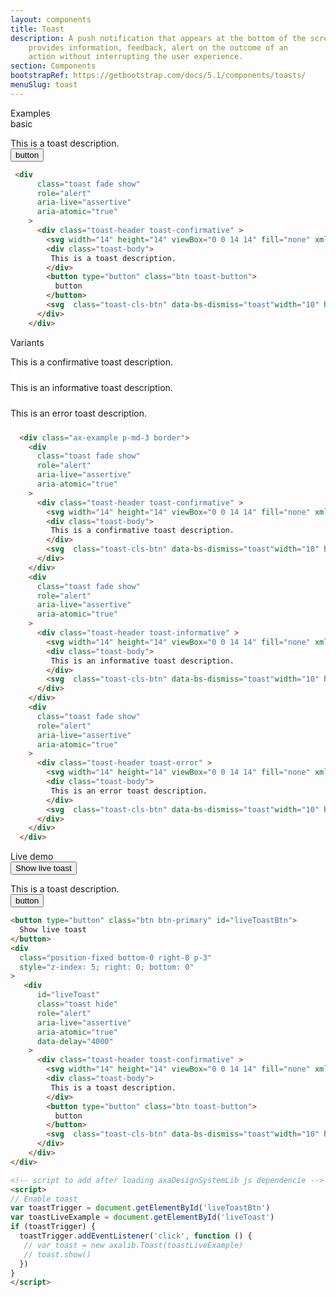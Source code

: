 ```yaml
---
layout: components
title: Toast
description: A push notification that appears at the bottom of the screen and
    provides information, feedback, alert on the outcome of an
    action without interrupting the user experience.
section: Components
bootstrapRef: https://getbootstrap.com/docs/5.1/components/toasts/
menuSlug: toast
---
```

 
  <div class="display-5 pt-md-8 pb-1">Examples</div>
  <!-- #region components_toast - examples - basic -->
  <div class="h1 pb-1 text-capitalize">basic</div>
  <div class="ax-example p-md-3 border" id="basictoast">
    <div
      class="toast fade show"
      role="alert"
      aria-live="assertive"
      aria-atomic="true"
    >
      <div class="toast-header toast-confirmative" >
        <svg width="14" height="14" viewBox="0 0 14 14" fill="none" xmlns="http://www.w3.org/2000/svg"><path fill-rule="evenodd" clip-rule="evenodd" d="M6.9987 0.333313C3.3187 0.333313 0.332031 3.31998 0.332031 6.99998C0.332031 10.68 3.3187 13.6666 6.9987 13.6666C10.6787 13.6666 13.6654 10.68 13.6654 6.99998C13.6654 3.31998 10.6787 0.333313 6.9987 0.333313ZM6.33203 10.3333V6.33331H7.66536V10.3333H6.33203ZM6.33203 3.66665V4.99998H7.66536V3.66665H6.33203Z" fill="white"/></svg>
        <div class="toast-body">
         This is a toast description.
        </div>
        <button type="button" class="btn toast-button">
          button
        </button>
        <svg  class="toast-cls-btn" data-bs-dismiss="toast"width="10" height="10" viewBox="0 0 10 10" fill="none" xmlns="http://www.w3.org/2000/svg"> <path d="M9.66537 1.27325L8.72537 0.333252L4.9987 4.05992L1.27203 0.333252L0.332031 1.27325L4.0587 4.99992L0.332031 8.72659L1.27203 9.66659L4.9987 5.93992L8.72537 9.66659L9.66537 8.72659L5.9387 4.99992L9.66537 1.27325Z" fill="white"/></svg>
      </div>
    </div>
  </div>
  <div class="pb-4">

```html
 <div
      class="toast fade show"
      role="alert"
      aria-live="assertive"
      aria-atomic="true"
    >
      <div class="toast-header toast-confirmative" >
        <svg width="14" height="14" viewBox="0 0 14 14" fill="none" xmlns="http://www.w3.org/2000/svg"><path fill-rule="evenodd" clip-rule="evenodd" d="M6.9987 0.333313C3.3187 0.333313 0.332031 3.31998 0.332031 6.99998C0.332031 10.68 3.3187 13.6666 6.9987 13.6666C10.6787 13.6666 13.6654 10.68 13.6654 6.99998C13.6654 3.31998 10.6787 0.333313 6.9987 0.333313ZM6.33203 10.3333V6.33331H7.66536V10.3333H6.33203ZM6.33203 3.66665V4.99998H7.66536V3.66665H6.33203Z" fill="white"/></svg>
        <div class="toast-body">
         This is a toast description.
        </div>
        <button type="button" class="btn toast-button">
          button
        </button>
        <svg  class="toast-cls-btn" data-bs-dismiss="toast"width="10" height="10" viewBox="0 0 10 10" fill="none" xmlns="http://www.w3.org/2000/svg"> <path d="M9.66537 1.27325L8.72537 0.333252L4.9987 4.05992L1.27203 0.333252L0.332031 1.27325L4.0587 4.99992L0.332031 8.72659L1.27203 9.66659L4.9987 5.93992L8.72537 9.66659L9.66537 8.72659L5.9387 4.99992L9.66537 1.27325Z" fill="white"/></svg>
      </div>
    </div>


```
  </div>


 <div class="h1 pb-1 text-capitalize">Variants</div>
  <div class="ax-example p-md-3 border" id="basictoast">
    <div
      class="toast fade show"
      role="alert"
      aria-live="assertive"
      aria-atomic="true"
    >
      <div class="toast-header toast-confirmative" >
        <svg width="14" height="14" viewBox="0 0 14 14" fill="none" xmlns="http://www.w3.org/2000/svg"><path fill-rule="evenodd" clip-rule="evenodd" d="M6.9987 0.333313C3.3187 0.333313 0.332031 3.31998 0.332031 6.99998C0.332031 10.68 3.3187 13.6666 6.9987 13.6666C10.6787 13.6666 13.6654 10.68 13.6654 6.99998C13.6654 3.31998 10.6787 0.333313 6.9987 0.333313ZM6.33203 10.3333V6.33331H7.66536V10.3333H6.33203ZM6.33203 3.66665V4.99998H7.66536V3.66665H6.33203Z" fill="white"/></svg>
        <div class="toast-body">
         This is a confirmative toast description.
        </div>
        <svg  class="toast-cls-btn" data-bs-dismiss="toast"width="10" height="10" viewBox="0 0 10 10" fill="none" xmlns="http://www.w3.org/2000/svg"> <path d="M9.66537 1.27325L8.72537 0.333252L4.9987 4.05992L1.27203 0.333252L0.332031 1.27325L4.0587 4.99992L0.332031 8.72659L1.27203 9.66659L4.9987 5.93992L8.72537 9.66659L9.66537 8.72659L5.9387 4.99992L9.66537 1.27325Z" fill="white"/></svg>
      </div>
    </div>
    <div
      class="toast fade show"
      role="alert"
      aria-live="assertive"
      aria-atomic="true"
    >
      <div class="toast-header toast-informative" >
        <svg width="14" height="14" viewBox="0 0 14 14" fill="none" xmlns="http://www.w3.org/2000/svg"><path fill-rule="evenodd" clip-rule="evenodd" d="M6.9987 0.333313C3.3187 0.333313 0.332031 3.31998 0.332031 6.99998C0.332031 10.68 3.3187 13.6666 6.9987 13.6666C10.6787 13.6666 13.6654 10.68 13.6654 6.99998C13.6654 3.31998 10.6787 0.333313 6.9987 0.333313ZM6.33203 10.3333V6.33331H7.66536V10.3333H6.33203ZM6.33203 3.66665V4.99998H7.66536V3.66665H6.33203Z" fill="white"/></svg>
        <div class="toast-body">
         This is an informative toast description.
        </div>
        <svg  class="toast-cls-btn" data-bs-dismiss="toast"width="10" height="10" viewBox="0 0 10 10" fill="none" xmlns="http://www.w3.org/2000/svg"> <path d="M9.66537 1.27325L8.72537 0.333252L4.9987 4.05992L1.27203 0.333252L0.332031 1.27325L4.0587 4.99992L0.332031 8.72659L1.27203 9.66659L4.9987 5.93992L8.72537 9.66659L9.66537 8.72659L5.9387 4.99992L9.66537 1.27325Z" fill="white"/></svg>
      </div>
    </div>
    <div
      class="toast fade show"
      role="alert"
      aria-live="assertive"
      aria-atomic="true"
    >
      <div class="toast-header toast-error" >
        <svg width="14" height="14" viewBox="0 0 14 14" fill="none" xmlns="http://www.w3.org/2000/svg"><path fill-rule="evenodd" clip-rule="evenodd" d="M6.9987 0.333313C3.3187 0.333313 0.332031 3.31998 0.332031 6.99998C0.332031 10.68 3.3187 13.6666 6.9987 13.6666C10.6787 13.6666 13.6654 10.68 13.6654 6.99998C13.6654 3.31998 10.6787 0.333313 6.9987 0.333313ZM6.33203 10.3333V6.33331H7.66536V10.3333H6.33203ZM6.33203 3.66665V4.99998H7.66536V3.66665H6.33203Z" fill="white"/></svg>
        <div class="toast-body">
         This is an error toast description.
        </div>
        <svg  class="toast-cls-btn" data-bs-dismiss="toast"width="10" height="10" viewBox="0 0 10 10" fill="none" xmlns="http://www.w3.org/2000/svg"> <path d="M9.66537 1.27325L8.72537 0.333252L4.9987 4.05992L1.27203 0.333252L0.332031 1.27325L4.0587 4.99992L0.332031 8.72659L1.27203 9.66659L4.9987 5.93992L8.72537 9.66659L9.66537 8.72659L5.9387 4.99992L9.66537 1.27325Z" fill="white"/></svg>
      </div>
    </div>
  </div>
  <div class="pb-4">

```html
  <div class="ax-example p-md-3 border">
    <div
      class="toast fade show"
      role="alert"
      aria-live="assertive"
      aria-atomic="true"
    >
      <div class="toast-header toast-confirmative" >
        <svg width="14" height="14" viewBox="0 0 14 14" fill="none" xmlns="http://www.w3.org/2000/svg"><path fill-rule="evenodd" clip-rule="evenodd" d="M6.9987 0.333313C3.3187 0.333313 0.332031 3.31998 0.332031 6.99998C0.332031 10.68 3.3187 13.6666 6.9987 13.6666C10.6787 13.6666 13.6654 10.68 13.6654 6.99998C13.6654 3.31998 10.6787 0.333313 6.9987 0.333313ZM6.33203 10.3333V6.33331H7.66536V10.3333H6.33203ZM6.33203 3.66665V4.99998H7.66536V3.66665H6.33203Z" fill="white"/></svg>
        <div class="toast-body">
         This is a confirmative toast description.
        </div>
        <svg  class="toast-cls-btn" data-bs-dismiss="toast"width="10" height="10" viewBox="0 0 10 10" fill="none" xmlns="http://www.w3.org/2000/svg"> <path d="M9.66537 1.27325L8.72537 0.333252L4.9987 4.05992L1.27203 0.333252L0.332031 1.27325L4.0587 4.99992L0.332031 8.72659L1.27203 9.66659L4.9987 5.93992L8.72537 9.66659L9.66537 8.72659L5.9387 4.99992L9.66537 1.27325Z" fill="white"/></svg>
      </div>
    </div>
    <div
      class="toast fade show"
      role="alert"
      aria-live="assertive"
      aria-atomic="true"
    >
      <div class="toast-header toast-informative" >
        <svg width="14" height="14" viewBox="0 0 14 14" fill="none" xmlns="http://www.w3.org/2000/svg"><path fill-rule="evenodd" clip-rule="evenodd" d="M6.9987 0.333313C3.3187 0.333313 0.332031 3.31998 0.332031 6.99998C0.332031 10.68 3.3187 13.6666 6.9987 13.6666C10.6787 13.6666 13.6654 10.68 13.6654 6.99998C13.6654 3.31998 10.6787 0.333313 6.9987 0.333313ZM6.33203 10.3333V6.33331H7.66536V10.3333H6.33203ZM6.33203 3.66665V4.99998H7.66536V3.66665H6.33203Z" fill="white"/></svg>
        <div class="toast-body">
         This is an informative toast description.
        </div>
        <svg  class="toast-cls-btn" data-bs-dismiss="toast"width="10" height="10" viewBox="0 0 10 10" fill="none" xmlns="http://www.w3.org/2000/svg"> <path d="M9.66537 1.27325L8.72537 0.333252L4.9987 4.05992L1.27203 0.333252L0.332031 1.27325L4.0587 4.99992L0.332031 8.72659L1.27203 9.66659L4.9987 5.93992L8.72537 9.66659L9.66537 8.72659L5.9387 4.99992L9.66537 1.27325Z" fill="white"/></svg>
      </div>
    </div>
    <div
      class="toast fade show"
      role="alert"
      aria-live="assertive"
      aria-atomic="true"
    >
      <div class="toast-header toast-error" >
        <svg width="14" height="14" viewBox="0 0 14 14" fill="none" xmlns="http://www.w3.org/2000/svg"><path fill-rule="evenodd" clip-rule="evenodd" d="M6.9987 0.333313C3.3187 0.333313 0.332031 3.31998 0.332031 6.99998C0.332031 10.68 3.3187 13.6666 6.9987 13.6666C10.6787 13.6666 13.6654 10.68 13.6654 6.99998C13.6654 3.31998 10.6787 0.333313 6.9987 0.333313ZM6.33203 10.3333V6.33331H7.66536V10.3333H6.33203ZM6.33203 3.66665V4.99998H7.66536V3.66665H6.33203Z" fill="white"/></svg>
        <div class="toast-body">
         This is an error toast description.
        </div>
        <svg  class="toast-cls-btn" data-bs-dismiss="toast"width="10" height="10" viewBox="0 0 10 10" fill="none" xmlns="http://www.w3.org/2000/svg"> <path d="M9.66537 1.27325L8.72537 0.333252L4.9987 4.05992L1.27203 0.333252L0.332031 1.27325L4.0587 4.99992L0.332031 8.72659L1.27203 9.66659L4.9987 5.93992L8.72537 9.66659L9.66537 8.72659L5.9387 4.99992L9.66537 1.27325Z" fill="white"/></svg>
      </div>
    </div>
  </div>


```
  </div>






  <!-- #endregion components_toast - examples - basic -->
  <!-- #region components_toast - examples - live -->
  <div class="h1 pb-1 text-capitalize">Live demo</div>
  <div class="ax-example p-md-3 border">
    <button type="button" class="btn btn-primary" id="liveToastBtn">
      Show live toast
    </button>
    <div
      class="position-fixed bottom-0 right-0 p-3"
      style="z-index: 5; right: 0; bottom: 0"
    >
    <div
      id="liveToast"
      class="toast hide"
      role="alert"
      aria-live="assertive"
      aria-atomic="true"
      data-delay="4000"
    >
      <div class="toast-header toast-confirmative" >
        <svg width="14" height="14" viewBox="0 0 14 14" fill="none" xmlns="http://www.w3.org/2000/svg"><path fill-rule="evenodd" clip-rule="evenodd" d="M6.9987 0.333313C3.3187 0.333313 0.332031 3.31998 0.332031 6.99998C0.332031 10.68 3.3187 13.6666 6.9987 13.6666C10.6787 13.6666 13.6654 10.68 13.6654 6.99998C13.6654 3.31998 10.6787 0.333313 6.9987 0.333313ZM6.33203 10.3333V6.33331H7.66536V10.3333H6.33203ZM6.33203 3.66665V4.99998H7.66536V3.66665H6.33203Z" fill="white"/></svg>
        <div class="toast-body">
         This is a toast description.
        </div>
        <button type="button" class="btn toast-button">
          button
        </button>
        <svg  class="toast-cls-btn" data-bs-dismiss="toast"width="10" height="10" viewBox="0 0 10 10" fill="none" xmlns="http://www.w3.org/2000/svg"> <path d="M9.66537 1.27325L8.72537 0.333252L4.9987 4.05992L1.27203 0.333252L0.332031 1.27325L4.0587 4.99992L0.332031 8.72659L1.27203 9.66659L4.9987 5.93992L8.72537 9.66659L9.66537 8.72659L5.9387 4.99992L9.66537 1.27325Z" fill="white"/></svg>
      </div>
    </div>
    </div>
  </div>
  <div class="pb-4">

  
```html
<button type="button" class="btn btn-primary" id="liveToastBtn">
  Show live toast
</button>
<div
  class="position-fixed bottom-0 right-0 p-3"
  style="z-index: 5; right: 0; bottom: 0"
>
   <div
      id="liveToast"
      class="toast hide"
      role="alert"
      aria-live="assertive"
      aria-atomic="true"
      data-delay="4000"
    >
      <div class="toast-header toast-confirmative" >
        <svg width="14" height="14" viewBox="0 0 14 14" fill="none" xmlns="http://www.w3.org/2000/svg"><path fill-rule="evenodd" clip-rule="evenodd" d="M6.9987 0.333313C3.3187 0.333313 0.332031 3.31998 0.332031 6.99998C0.332031 10.68 3.3187 13.6666 6.9987 13.6666C10.6787 13.6666 13.6654 10.68 13.6654 6.99998C13.6654 3.31998 10.6787 0.333313 6.9987 0.333313ZM6.33203 10.3333V6.33331H7.66536V10.3333H6.33203ZM6.33203 3.66665V4.99998H7.66536V3.66665H6.33203Z" fill="white"/></svg>
        <div class="toast-body">
         This is a toast description.
        </div>
        <button type="button" class="btn toast-button">
          button
        </button>
        <svg  class="toast-cls-btn" data-bs-dismiss="toast"width="10" height="10" viewBox="0 0 10 10" fill="none" xmlns="http://www.w3.org/2000/svg"> <path d="M9.66537 1.27325L8.72537 0.333252L4.9987 4.05992L1.27203 0.333252L0.332031 1.27325L4.0587 4.99992L0.332031 8.72659L1.27203 9.66659L4.9987 5.93992L8.72537 9.66659L9.66537 8.72659L5.9387 4.99992L9.66537 1.27325Z" fill="white"/></svg>
      </div>
    </div>
</div>  

```

```html
<!-- script to add after loading axaDesignSystemLib js dependencie -->
<script>
// Enable toast
var toastTrigger = document.getElementById('liveToastBtn')
var toastLiveExample = document.getElementById('liveToast')
if (toastTrigger) {
  toastTrigger.addEventListener('click', function () {
   // var toast = new axalib.Toast(toastLiveExample)
   // toast.show()
  })
}
</script> 
```
</div>
 